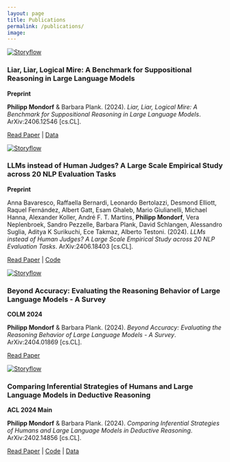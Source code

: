 ```yaml
---
layout: page
title: Publications
permalink: /publications/
image:
---
```


<div class="publication-entry">

  <!-- Image -->
  <a href="{{ site.baseurl }}/assets/img/publications/truth_quest/knightsknaves_example.png" target="_blank">
    <img src="{{ site.baseurl }}/assets/img/publications/truth_quest/knightsknaves_example.png" alt="Storyflow" class="publication-image" style="max-width: 200px; max-height: 120px; margin-right: 20px;">
  </a>

  <!-- Text Info -->
  <div class="publication-info">

  <h3>Liar, Liar, Logical Mire: A Benchmark for Suppositional Reasoning in Large Language Models</h3>
  <p><strong>Preprint</strong></p>
  <p><strong>Philipp Mondorf</strong> & Barbara Plank. (2024). <i>Liar, Liar, Logical Mire: A Benchmark for Suppositional Reasoning in Large Language Models</i>. ArXiv:2406.12546 [cs.CL].</p> 
  <p><a href="https://doi.org/10.48550/arXiv.2406.12546">Read Paper</a> | <a href="https://huggingface.co/datasets/mainlp/TruthQuest">Data</a></p>

  </div>

</div>

<div class="publication-entry">

  <!-- Image -->
  <a href="{{ site.baseurl }}/assets/img/publications/judge_bench/judge_example.png" target="_blank">
    <img src="{{ site.baseurl }}/assets/img/publications/judge_bench/judge_example.png" alt="Storyflow" class="publication-image" style="max-width: 200px; max-height: 120px; margin-right: 20px;">
  </a>

  <!-- Text Info -->
  <div class="publication-info">

  <h3>LLMs instead of Human Judges? A Large Scale Empirical Study across 20 NLP Evaluation Tasks</h3>
  <p><strong>Preprint</strong></p>
  <p>Anna Bavaresco, Raffaella Bernardi, Leonardo Bertolazzi, Desmond Elliott, Raquel Fernández, Albert Gatt, Esam Ghaleb, Mario Giulianelli, Michael Hanna, Alexander Koller, André F. T. Martins, <strong>Philipp Mondorf</strong>, Vera Neplenbroek, Sandro Pezzelle, Barbara Plank, David Schlangen, Alessandro Suglia, Aditya K Surikuchi, Ece Takmaz, Alberto Testoni. (2024). <i>LLMs instead of Human Judges? A Large Scale Empirical Study across 20 NLP Evaluation Tasks</i>. ArXiv:2406.18403 [cs.CL].</p> 
  <p><a href="https://doi.org/10.48550/arXiv.2406.18403">Read Paper</a> | <a href="https://github.com/dmg-illc/JUDGE-BENCH">Code</a></p>

  </div>

</div>

<div class="publication-entry">

  <!-- Image -->
  <a href="{{ site.baseurl }}/assets/img/publications/beyond_accuracy_survey/evaluation_techniques.png" target="_blank">
    <img src="{{ site.baseurl }}/assets/img/publications/beyond_accuracy_survey/evaluation_techniques.png" alt="Storyflow" class="publication-image" style="max-width: 200px; max-height: 120px; margin-right: 20px;">
  </a>

  <!-- Text Info -->
  <div class="publication-info">

  <h3>Beyond Accuracy: Evaluating the Reasoning Behavior of Large Language Models - A Survey</h3>
  <p><strong>COLM 2024</strong></p>
  <p><strong>Philipp Mondorf</strong> & Barbara Plank. (2024). <i>Beyond Accuracy: Evaluating the Reasoning Behavior of Large Language Models - A Survey</i>. ArXiv:2404.01869 [cs.CL].</p> 
  <p><a href="https://doi.org/10.48550/arXiv.2404.01869">Read Paper</a></p>

  </div>

</div>

<div class="publication-entry">

  <!-- Image -->
  <a href="{{ site.baseurl }}/assets/img/publications/comparing_inf_strategies/comparing_inf_strategies.webp" target="_blank">
    <img src="{{ site.baseurl }}/assets/img/publications/comparing_inf_strategies/comparing_inf_strategies.webp" alt="Storyflow" class="publication-image" style="max-width: 200px; max-height: 200px; margin-right: 20px;">
  </a>

  <!-- Text Info -->
  <div class="publication-info">

  <h3>Comparing Inferential Strategies of Humans and Large Language Models in Deductive Reasoning</h3>
  <p><strong>ACL 2024 Main</strong></p>
  <p><strong>Philipp Mondorf</strong> & Barbara Plank. (2024). <i>Comparing Inferential Strategies of Humans and Large Language Models in Deductive Reasoning</i>. ArXiv:2402.14856 [cs.CL].</p> 
  <p><a href="https://doi.org/10.48550/arXiv.2402.14856">Read Paper</a> | <a href="https://github.com/mainlp/inferential-strategies">Code</a> | <a href="https://huggingface.co/datasets/mainlp/inferential_strategies">Data</a></p>

  </div>

</div>


